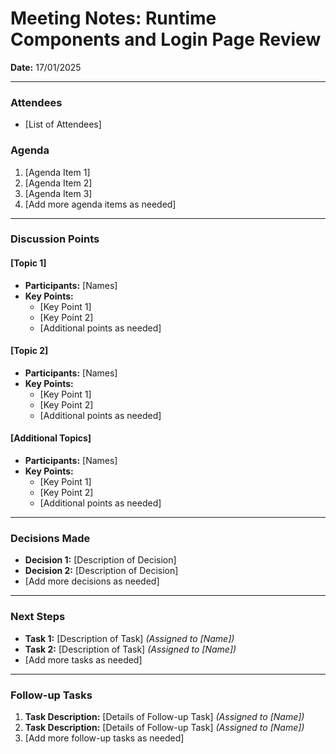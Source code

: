 # Meeting Notes: Runtime Components and Login Page Review

**Date:** 17/01/2025

---

### Attendees

- [List of Attendees]

### Agenda

1. [Agenda Item 1]
2. [Agenda Item 2]
3. [Agenda Item 3]
4. [Add more agenda items as needed]

---

### Discussion Points

#### [Topic 1]

- **Participants:** [Names]
- **Key Points:**
  - [Key Point 1]
  - [Key Point 2]
  - [Additional points as needed]

#### [Topic 2]

- **Participants:** [Names]
- **Key Points:**
  - [Key Point 1]
  - [Key Point 2]
  - [Additional points as needed]

#### [Additional Topics]

- **Participants:** [Names]
- **Key Points:**
  - [Key Point 1]
  - [Key Point 2]
  - [Additional points as needed]

---

### Decisions Made

- **Decision 1:** [Description of Decision]
- **Decision 2:** [Description of Decision]
- [Add more decisions as needed]

---

### Next Steps

- **Task 1:** [Description of Task] *(Assigned to [Name])*
- **Task 2:** [Description of Task] *(Assigned to [Name])*
- [Add more tasks as needed]

---

### Follow-up Tasks

1. **Task Description:** [Details of Follow-up Task] *(Assigned to [Name])*
2. **Task Description:** [Details of Follow-up Task] *(Assigned to [Name])*
3. [Add more follow-up tasks as needed]
